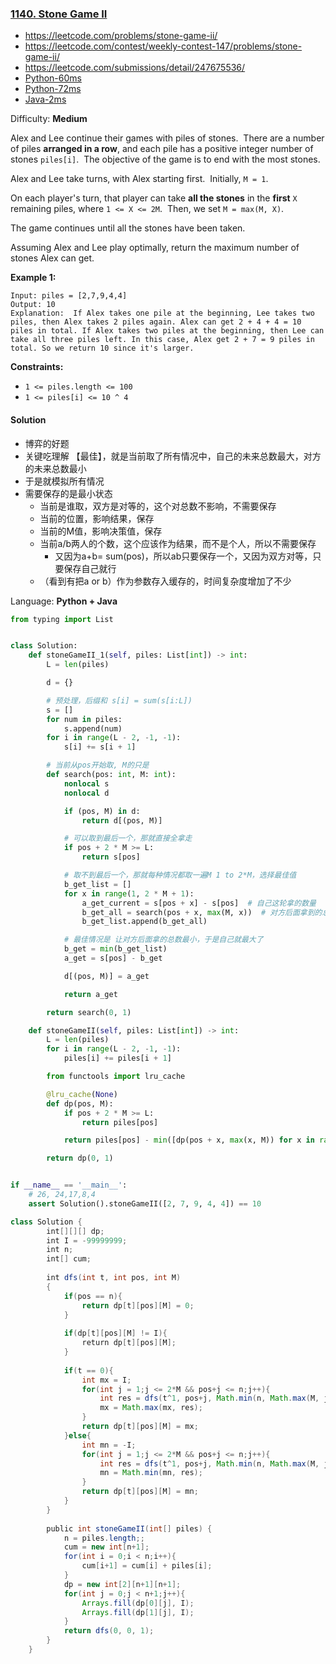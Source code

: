 ### [1140\. Stone Game II](https://leetcode.com/problems/stone-game-ii/)

- https://leetcode.com/problems/stone-game-ii/
- https://leetcode.com/contest/weekly-contest-147/problems/stone-game-ii/
- https://leetcode.com/submissions/detail/247675536/
- [Python-60ms](https://leetcode.com/submissions/detail/248219892/)
- [Python-72ms](https://leetcode.com/submissions/detail/248218044/)
- [Java-2ms](https://leetcode.com/submissions/detail/247675536/)

Difficulty: **Medium**


Alex and Lee continue their games with piles of stones.  There are a number of piles **arranged in a row**, and each pile has a positive integer number of stones `piles[i]`.  The objective of the game is to end with the most stones. 

Alex and Lee take turns, with Alex starting first.  Initially, `M = 1`.

On each player's turn, that player can take **all the stones** in the **first** `X` remaining piles, where `1 <= X <= 2M`.  Then, we set `M = max(M, X)`.

The game continues until all the stones have been taken.

Assuming Alex and Lee play optimally, return the maximum number of stones Alex can get.

**Example 1:**

```
Input: piles = [2,7,9,4,4]
Output: 10
Explanation:  If Alex takes one pile at the beginning, Lee takes two piles, then Alex takes 2 piles again. Alex can get 2 + 4 + 4 = 10 piles in total. If Alex takes two piles at the beginning, then Lee can take all three piles left. In this case, Alex get 2 + 7 = 9 piles in total. So we return 10 since it's larger. 
```

**Constraints:**

*   `1 <= piles.length <= 100`
*   `1 <= piles[i] <= 10 ^ 4`


#### Solution
- 博弈的好题
- 关键吃理解 【最佳】，就是当前取了所有情况中，自己的未来总数最大，对方的未来总数最小
- 于是就模拟所有情况
- 需要保存的是最小状态
    - 当前是谁取，双方是对等的，这个对总数不影响，不需要保存
    - 当前的位置，影响结果，保存
    - 当前的M值，影响决策值，保存
    - 当前a/b两人的个数，这个应该作为结果，而不是个人，所以不需要保存
        - 又因为a+b= sum(pos)，所以ab只要保存一个，又因为双方对等，只要保存自己就行
    - （看到有把a or b）作为参数存入缓存的，时间复杂度增加了不少

Language: **Python + Java**

```python
from typing import List


class Solution:
    def stoneGameII_1(self, piles: List[int]) -> int:
        L = len(piles)

        d = {}

        # 预处理，后缀和 s[i] = sum(s[i:L])
        s = []
        for num in piles:
            s.append(num)
        for i in range(L - 2, -1, -1):
            s[i] += s[i + 1]

        # 当前从pos开始取, M的只是
        def search(pos: int, M: int):
            nonlocal s
            nonlocal d

            if (pos, M) in d:
                return d[(pos, M)]

            # 可以取到最后一个，那就直接全拿走
            if pos + 2 * M >= L:
                return s[pos]

            # 取不到最后一个，那就每种情况都取一遍M 1 to 2*M，选择最佳值
            b_get_list = []
            for x in range(1, 2 * M + 1):
                a_get_current = s[pos + x] - s[pos]  # 自己这轮拿的数量
                b_get_all = search(pos + x, max(M, x))  # 对方后面拿到的总数
                b_get_list.append(b_get_all)

            # 最佳情况是 让对方后面拿的总数最小，于是自己就最大了
            b_get = min(b_get_list)
            a_get = s[pos] - b_get

            d[(pos, M)] = a_get

            return a_get

        return search(0, 1)

    def stoneGameII(self, piles: List[int]) -> int:
        L = len(piles)
        for i in range(L - 2, -1, -1):
            piles[i] += piles[i + 1]

        from functools import lru_cache

        @lru_cache(None)
        def dp(pos, M):
            if pos + 2 * M >= L:
                return piles[pos]

            return piles[pos] - min([dp(pos + x, max(x, M)) for x in range(1, 2 * M + 1)])

        return dp(0, 1)


if __name__ == '__main__':
    # 26, 24,17,8,4
    assert Solution().stoneGameII([2, 7, 9, 4, 4]) == 10

```

```java
class Solution {
        int[][][] dp;
        int I = -99999999;
        int n;
        int[] cum;
        
        int dfs(int t, int pos, int M)
        {
            if(pos == n){
                return dp[t][pos][M] = 0;
            }
            
            if(dp[t][pos][M] != I){
                return dp[t][pos][M];
            }
            
            if(t == 0){
                int mx = I;
                for(int j = 1;j <= 2*M && pos+j <= n;j++){
                    int res = dfs(t^1, pos+j, Math.min(n, Math.max(M, j))) + cum[pos+j] - cum[pos];
                    mx = Math.max(mx, res);
                }
                return dp[t][pos][M] = mx;
            }else{
                int mn = -I;
                for(int j = 1;j <= 2*M && pos+j <= n;j++){
                    int res = dfs(t^1, pos+j, Math.min(n, Math.max(M, j)));
                    mn = Math.min(mn, res);
                }
                return dp[t][pos][M] = mn;
            }
        }
        
        public int stoneGameII(int[] piles) {
            n = piles.length;;
            cum = new int[n+1];
            for(int i = 0;i < n;i++){
                cum[i+1] = cum[i] + piles[i];
            }
            dp = new int[2][n+1][n+1];
            for(int j = 0;j < n+1;j++){
                Arrays.fill(dp[0][j], I);
                Arrays.fill(dp[1][j], I);
            }
            return dfs(0, 0, 1);
        }
    }   
```
